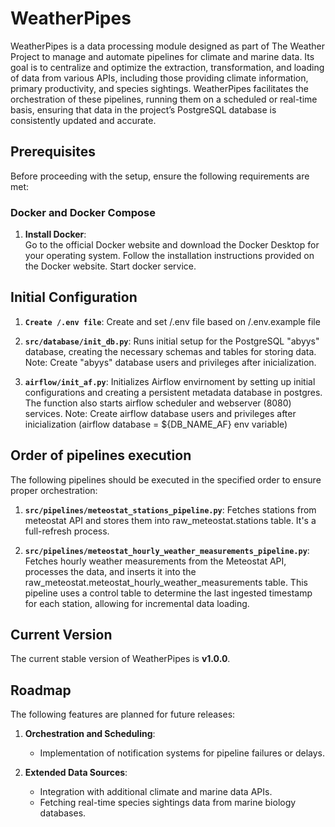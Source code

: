 # WeatherPipes

WeatherPipes is a data processing module designed as part of The Weather Project to manage and automate pipelines for climate and marine data. Its goal is to centralize and optimize the extraction, transformation, and loading of data from various APIs, including those providing climate information, primary productivity, and species sightings. WeatherPipes facilitates the orchestration of these pipelines, running them on a scheduled or real-time basis, ensuring that data in the project’s PostgreSQL database is consistently updated and accurate.

## Prerequisites

Before proceeding with the setup, ensure the following requirements are met:

### Docker and Docker Compose

1. **Install Docker**:  
   Go to the official Docker website and download the Docker Desktop for your operating system. 
   Follow the installation instructions provided on the Docker website. Start docker service.

## Initial Configuration

1. **`Create /.env file`**: Create and set /.env file based on /.env.example file

2. **`src/database/init_db.py`**: Runs initial setup for the PostgreSQL "abyys" database, creating the necessary schemas and tables for storing data. Note: Create "abyys" database users and privileges after inicialization.

3. **`airflow/init_af.py`**: Initializes Airflow envirnoment by setting up initial configurations and creating a persistent metadata database in postgres. The function also starts airflow scheduler and webserver (8080) services. Note: Create airflow database users and privileges after inicialization (airflow database = ${DB_NAME_AF} env variable)

## Order of pipelines execution

The following pipelines should be executed in the specified order to ensure proper orchestration:

1. **`src/pipelines/meteostat_stations_pipeline.py`**: Fetches stations from meteostat API and stores them into raw_meteostat.stations table. It's a full-refresh process.

2. **`src/pipelines/meteostat_hourly_weather_measurements_pipeline.py`**: Fetches hourly weather measurements from the Meteostat API, processes the data, and inserts it into the raw_meteostat.meteostat_hourly_weather_measurements table. This pipeline uses a control table to determine the last ingested timestamp for each station, allowing for incremental data loading.

## Current Version

The current stable version of WeatherPipes is **v1.0.0**. 

## Roadmap

The following features are planned for future releases:

1. **Orchestration and Scheduling**:
   - Implementation of notification systems for pipeline failures or delays.

2. **Extended Data Sources**:
   - Integration with additional climate and marine data APIs.
   - Fetching real-time species sightings data from marine biology databases.